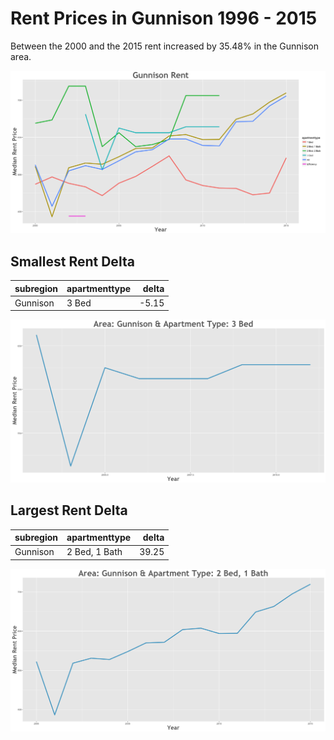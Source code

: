 Rent Prices in Gunnison 1996 - 2015
================

Between the 2000 and the 2015 rent increased by 35.48% in the Gunnison area.

![](../images/gunnison.png)

Smallest Rent Delta
-------------------

| subregion | apartmenttype |  delta|
|:----------|:--------------|------:|
| Gunnison  | 3 Bed         |  -5.15|

![](../images/rentDecrease/gunnison.png)

Largest Rent Delta
------------------

| subregion | apartmenttype |  delta|
|:----------|:--------------|------:|
| Gunnison  | 2 Bed, 1 Bath |  39.25|

![](../images/rentIncrease/gunnison.png)
